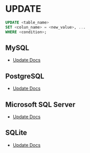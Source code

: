 # UPDATE

```sql
UPDATE <table_name>
SET <colun_name> = <new_value>, ...
WHERE <condition>;
```

## MySQL
- [Update Docs](https://dev.mysql.com/doc/refman/8.0/en/update.html)

## PostgreSQL
- [Update Docs](https://www.postgresql.org/docs/current/sql-update.html)

## Microsoft SQL Server
- [Update Docs](https://learn.microsoft.com/en-us/sql/t-sql/queries/update-transact-sql?view=sql-server-ver16)

## SQLite
- [Update Docs](https://www.sqlite.org/lang_update.html)